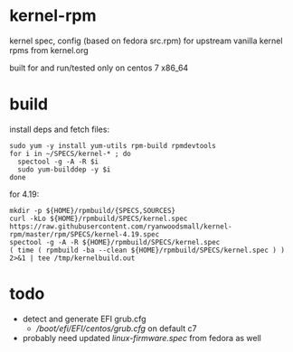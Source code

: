 # kernel-rpm

kernel spec, config (based on fedora src.rpm) for upstream vanilla kernel rpms from kernel.org

built for and run/tested only on centos 7 x86\_64

# build

install deps and fetch files:

```
sudo yum -y install yum-utils rpm-build rpmdevtools
for i in ~/SPECS/kernel-* ; do
  spectool -g -A -R $i
  sudo yum-builddep -y $i
done
```

for 4.19:

```
mkdir -p ${HOME}/rpmbuild/{SPECS,SOURCES}
curl -kLo ${HOME}/rpmbuild/SPECS/kernel.spec https://raw.githubusercontent.com/ryanwoodsmall/kernel-rpm/master/rpm/SPECS/kernel-4.19.spec
spectool -g -A -R ${HOME}/rpmbuild/SPECS/kernel.spec
( time ( rpmbuild -ba --clean ${HOME}/rpmbuild/SPECS/kernel.spec ) ) 2>&1 | tee /tmp/kernelbuild.out
```

# todo

- detect and generate EFI grub.cfg
  - */boot/efi/EFI/centos/grub.cfg* on default c7
- probably need updated *linux-firmware.spec* from fedora as well
